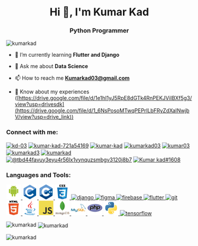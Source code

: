 <h1 align="center">Hi 👋, I'm Kumar Kad</h1>
<h3 align="center">Python Programmer</h3>

<p align="left"> <img src="https://komarev.com/ghpvc/?username=kumarkad&label=Profile%20views&color=0e75b6&style=flat" alt="kumarkad" /> </p>

- 🌱 I’m currently learning **Flutter and Django**

- 💬 Ask me about **Data Science**

- 📫 How to reach me **Kumarkad03@gmail.com**

- 📄 Know about my experiences ([https://drive.google.com/file/d/1e1hI1yJ5RpE8dGTk4RnPEKJViIBXf5g3/view?usp=drivesdk](https://drive.google.com/file/d/1_6NsPosoMTwqPEPrlLbFRyZdXaINwjbV/view?usp=drive_link))

<h3 align="left">Connect with me:</h3>
<p align="left">
<a href="https://codepen.io/kd-03" target="blank"><img align="center" src="https://raw.githubusercontent.com/rahuldkjain/github-profile-readme-generator/master/src/images/icons/Social/codepen.svg" alt="kd-03" height="30" width="40" /></a>
<a href="https://linkedin.com/in/kumar-kad-721a54169" target="blank"><img align="center" src="https://raw.githubusercontent.com/rahuldkjain/github-profile-readme-generator/master/src/images/icons/Social/linked-in-alt.svg" alt="kumar-kad-721a54169" height="30" width="40" /></a>
<a href="https://stackoverflow.com/users/21278360/kumar-kad" target="blank"><img align="center" src="https://raw.githubusercontent.com/rahuldkjain/github-profile-readme-generator/master/src/images/icons/Social/stack-overflow.svg" alt="kumar-kad" height="30" width="40" /></a>
<a href="https://kaggle.com/kumarkad03" target="blank"><img align="center" src="https://raw.githubusercontent.com/rahuldkjain/github-profile-readme-generator/master/src/images/icons/Social/kaggle.svg" alt="kumarkad03" height="30" width="40" /></a>
<a href="https://www.codechef.com/users/kumar03" target="blank"><img align="center" src="https://cdn.jsdelivr.net/npm/simple-icons@3.1.0/icons/codechef.svg" alt="kumar03" height="30" width="40" /></a>
<a href="https://www.hackerrank.com/kumarkad3" target="blank"><img align="center" src="https://raw.githubusercontent.com/rahuldkjain/github-profile-readme-generator/master/src/images/icons/Social/hackerrank.svg" alt="kumarkad3" height="30" width="40" /></a>
<a href="https://www.leetcode.com/kumarkad" target="blank"><img align="center" src="https://raw.githubusercontent.com/rahuldkjain/github-profile-readme-generator/master/src/images/icons/Social/leet-code.svg" alt="kumarkad" height="30" width="40" /></a>
<a href="https://auth.geeksforgeeks.org/user/@tbd44favuy3eyu4r56lx1vynquzsmbgv3120j8b7" target="blank"><img align="center" src="https://raw.githubusercontent.com/rahuldkjain/github-profile-readme-generator/master/src/images/icons/Social/geeks-for-geeks.svg" alt="@tbd44favuy3eyu4r56lx1vynquzsmbgv3120j8b7" height="30" width="40" /></a>
<a href="https://discord.gg/Kumar kad#1608" target="blank"><img align="center" src="https://raw.githubusercontent.com/rahuldkjain/github-profile-readme-generator/master/src/images/icons/Social/discord.svg" alt="Kumar kad#1608" height="30" width="40" /></a>
</p>

<h3 align="left">Languages and Tools:</h3>
<p align="left"> <a href="https://developer.android.com" target="_blank" rel="noreferrer"> <img src="https://raw.githubusercontent.com/devicons/devicon/master/icons/android/android-original-wordmark.svg" alt="android" width="40" height="40"/> </a> <a href="https://www.cprogramming.com/" target="_blank" rel="noreferrer"> <img src="https://raw.githubusercontent.com/devicons/devicon/master/icons/c/c-original.svg" alt="c" width="40" height="40"/> </a> <a href="https://www.w3schools.com/cpp/" target="_blank" rel="noreferrer"> <img src="https://raw.githubusercontent.com/devicons/devicon/master/icons/cplusplus/cplusplus-original.svg" alt="cplusplus" width="40" height="40"/> </a> <a href="https://www.w3schools.com/css/" target="_blank" rel="noreferrer"> <img src="https://raw.githubusercontent.com/devicons/devicon/master/icons/css3/css3-original-wordmark.svg" alt="css3" width="40" height="40"/> </a> <a href="https://www.djangoproject.com/" target="_blank" rel="noreferrer"> <img src="https://cdn.worldvectorlogo.com/logos/django.svg" alt="django" width="40" height="40"/> </a> <a href="https://www.figma.com/" target="_blank" rel="noreferrer"> <img src="https://www.vectorlogo.zone/logos/figma/figma-icon.svg" alt="figma" width="40" height="40"/> </a> <a href="https://firebase.google.com/" target="_blank" rel="noreferrer"> <img src="https://www.vectorlogo.zone/logos/firebase/firebase-icon.svg" alt="firebase" width="40" height="40"/> </a> <a href="https://flutter.dev" target="_blank" rel="noreferrer"> <img src="https://www.vectorlogo.zone/logos/flutterio/flutterio-icon.svg" alt="flutter" width="40" height="40"/> </a> <a href="https://git-scm.com/" target="_blank" rel="noreferrer"> <img src="https://www.vectorlogo.zone/logos/git-scm/git-scm-icon.svg" alt="git" width="40" height="40"/> </a> <a href="https://www.w3.org/html/" target="_blank" rel="noreferrer"> <img src="https://raw.githubusercontent.com/devicons/devicon/master/icons/html5/html5-original-wordmark.svg" alt="html5" width="40" height="40"/> </a> <a href="https://www.java.com" target="_blank" rel="noreferrer"> <img src="https://raw.githubusercontent.com/devicons/devicon/master/icons/java/java-original.svg" alt="java" width="40" height="40"/> </a> <a href="https://developer.mozilla.org/en-US/docs/Web/JavaScript" target="_blank" rel="noreferrer"> <img src="https://raw.githubusercontent.com/devicons/devicon/master/icons/javascript/javascript-original.svg" alt="javascript" width="40" height="40"/> </a> <a href="https://www.mongodb.com/" target="_blank" rel="noreferrer"> <img src="https://raw.githubusercontent.com/devicons/devicon/master/icons/mongodb/mongodb-original-wordmark.svg" alt="mongodb" width="40" height="40"/> </a> <a href="https://www.mysql.com/" target="_blank" rel="noreferrer"> <img src="https://raw.githubusercontent.com/devicons/devicon/master/icons/mysql/mysql-original-wordmark.svg" alt="mysql" width="40" height="40"/> </a> <a href="https://www.php.net" target="_blank" rel="noreferrer"> <img src="https://raw.githubusercontent.com/devicons/devicon/master/icons/php/php-original.svg" alt="php" width="40" height="40"/> </a> <a href="https://www.python.org" target="_blank" rel="noreferrer"> <img src="https://raw.githubusercontent.com/devicons/devicon/master/icons/python/python-original.svg" alt="python" width="40" height="40"/> </a> <a href="https://www.tensorflow.org" target="_blank" rel="noreferrer"> <img src="https://www.vectorlogo.zone/logos/tensorflow/tensorflow-icon.svg" alt="tensorflow" width="40" height="40"/> </a> </p>

<p><img align="left" src="https://github-readme-stats.vercel.app/api/top-langs?username=kumarkad&show_icons=true&locale=en&layout=compact" alt="kumarkad" /></p>

<p>&nbsp;<img align="center" src="https://github-readme-stats.vercel.app/api?username=kumarkad&show_icons=true&locale=en" alt="kumarkad" /></p>

<p><img align="center" src="https://github-readme-streak-stats.herokuapp.com/?user=kumarkad&" alt="kumarkad" /></p>

